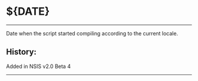 # ${__DATE__}

---

Date when the script started compiling according to the current locale.

## History:

Added in NSIS v2.0 Beta 4

---